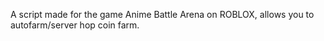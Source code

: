A script made for the game Anime Battle Arena on ROBLOX, allows you to autofarm/server hop coin farm.
